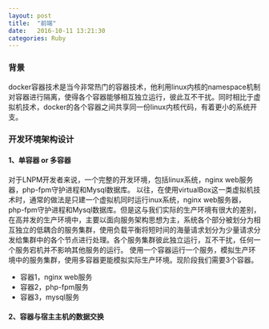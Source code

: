 ```yaml
---
layout: post
title:  "前端"
date:   2016-10-11 13:21:30
categories: Ruby
---
```


### 背景
docker容器技术是当今非常热门的容器技术，他利用linux内核的namespace机制对容器进行隔离，使得各个容器能够相互独立运行，彼此互不干扰。同时相比于虚拟机技术，docker的各个容器之间共享同一份linux内核代码，有着更小的系统开支。

### 开发环境架构设计

#### 1、单容器 or 多容器
对于LNPM开发者来说，一个完整的开发环境，包括linux系统，nginx web服务器，php-fpm守护进程和Mysql数据库。
以往，在使用virtualBox这一类虚拟机技术时，通常的做法是只建一个虚拟机同时运行inux系统，nginx web服务器，php-fpm守护进程和Mysql数据库。但是这与我们实际的生产环境有很大的差别，在高并发的生产环境中，主要以面向服务架构思想为主，系统各个部分被划分为相互独立的低耦合的服务集群，使用负载平衡将短时间的海量请求划分为少量请求分发给集群中的各个节点进行处理。各个服务集群彼此独立运行，互不干扰，任何一个服务宕机并不影响其他服务的运行。
使用一个容器运行一个服务，模拟生产环境中的服务集群，使用多容器更能模拟实际生产环境。现阶段我们需要3个容器。
+ 容器1，nginx web服务
+ 容器2，php-fpm服务
+ 容器3，mysql服务

#### 2、容器与宿主主机的数据交换
